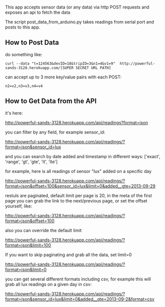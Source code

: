 This app accepts sensor data (or any data) via http POST requests and exposes an api to fetch the data

The script post_data_from_arduino.py takes readings from serial port and posts to this app.

## How to Post Data

do something like:

    curl --data "t=124563&devID=18&tripID=3&n1=4&v1=9"  http://powerful-sands-3128.herokuapp.com/[SUPER SECRET URL PATH]

can accept up to 3 more key/value pairs with each POST:

    n2=v2,n3=v3,n4=v4



## How to Get Data from the API

it's here:

<http://powerful-sands-3128.herokuapp.com/api/readings?format=json>

you can filter by any field, for example sensor_id:

<http://powerful-sands-3128.herokuapp.com/api/readings/?format=json&sensor_id=lux>

and you can search by date added and timestamp in different ways: ['exact', 'range', 'gt', 'gte', 'lt', 'lte']

for example, here is all readings of sensor "lux" added on a specific day

<http://powerful-sands-3128.herokuapp.com/api/readings/?format=json&offset=100&sensor_id=lux&limit=0&added__gte=2013-09-29>

restuls are paginated, default limit per page is 20, in the meta of the first page you can grab the link to the next/previous page, or set the offset yourself, like:

<http://powerful-sands-3128.herokuapp.com/api/readings/?format=json&offset=100>

also you can override the default limit

<http://powerful-sands-3128.herokuapp.com/api/readings/?format=json&limit=100>

If you want to skip paginating and grab all the data, set limit=0

<http://powerful-sands-3128.herokuapp.com/api/readings/?format=json&limit=0>

you can get several different formats including csv, for example this will grab all lux readings on a given day in csv:

<http://powerful-sands-3128.herokuapp.com/api/readings/?format=json&sensor_id=lux&limit=0&added__gte=2013-09-2&format=csv>


